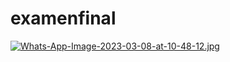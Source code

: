 # examenfinal
[![Whats-App-Image-2023-03-08-at-10-48-12.jpg](https://i.postimg.cc/yYKK2DVk/Whats-App-Image-2023-03-08-at-10-48-12.jpg)](https://postimg.cc/kDTLbXRm)

